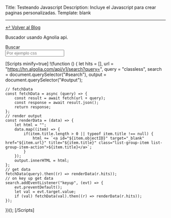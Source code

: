 Title: Testeando Javascript
Description: Incluye el Javascript para crear paginas personalizadas.
Template: blank

----



<div class="container">
	<div class="row mt-3">
		<div class="col-md-8 m-auto">
			<p><a href="{Site_url}/blog">&#x21A9; Volver al Blog</a></p>
			<p>Buscador usando Agnolia api.</p>
		</div>
	</div>
	<div class="row mt-2">
		<div class="col-md-8 m-auto" id="root">
			<div class="input-group">
			  <div class="input-group-prepend">
			    <span class="input-group-text">Buscar</span>
			  </div>
			  <input id="search" type="text" class="form-control" placeholder="Por ejemplo css" aria-label="Barra de busqueda">
			</div>
			<div class="list-group mt-2" id="output"></div>
		</div>
	</div>
</div>



[Scripts minify=true]
!(function () {
	let hits = [],
		url = "https://hn.algolia.com/api/v1/search?query=",
		query = "classless",
		search = document.querySelector("#search"),
		output = document.querySelector("#output");

	// fetchData
	const fetchData = async (query) => {
		const result = await fetch(url + query);
		const response = await result.json();
		return response;
	};
	// render output
	const renderData = (data) => {
		let html = "";
		data.map((item) => {
			if(item.title.length > 0 || typeof item.title !== null) {
				html += `<a id="${item.objectID}" target="_blank" href="${item.url}" title="${item.title}" class="list-group-item list-group-item-action">${item.title}</a>`;
			}
		});
		output.innerHTML = html;
	};
	// get data
	fetchData(query).then((r) => renderData(r.hits));
	// on key up get data
	search.addEventListener("keyup", (evt) => {
		evt.preventDefault();
		let val = evt.target.value;
		if (val) fetchData(val).then((r) => renderData(r.hits));
	});
})();
[/Scripts]
